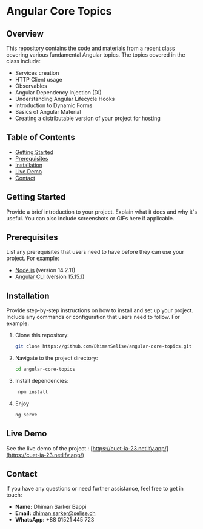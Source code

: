 # Angular Core Topics

## Overview

This repository contains the code and materials from a recent class covering various fundamental Angular topics. The topics covered in the class include:

- Services creation
- HTTP Client usage
- Observables
- Angular Dependency Injection (DI)
- Understanding Angular Lifecycle Hooks
- Introduction to Dynamic Forms
- Basics of Angular Material
- Creating a distributable version of your project for hosting

## Table of Contents

- [Getting Started](#getting-started)
- [Prerequisites](#prerequisites)
- [Installation](#installation)
- [Live Demo](#livedemo)
- [Contact](#contact)



## Getting Started

Provide a brief introduction to your project. Explain what it does and why it's useful. You can also include screenshots or GIFs here if applicable.

## Prerequisites

List any prerequisites that users need to have before they can use your project. For example:

- [Node.js](https://nodejs.org/) (version 14.2.11)
- [Angular CLI](https://angular.io/cli) (version 15.15.1)

## Installation

Provide step-by-step instructions on how to install and set up your project. Include any commands or configuration that users need to follow. For example:

1. Clone this repository:
   ```bash
   git clone https://github.com/DhimanSelise/angular-core-topics.git


2. Navigate to the project directory:
   ```bash
   cd angular-core-topics
   
4. Install dependencies:
    ```bash
     npm install
    
5. Enjoy
   ```bash
   ng serve
## Live Demo

See the live demo of the project :  [https://cuet-ia-23.netlify.app/](https://cuet-ia-23.netlify.app/)

## Contact

If you have any questions or need further assistance, feel free to get in touch:

- **Name:** Dhiman Sarker Bappi
- **Email:** [dhiman.sarker@selise.ch](mailto:dhiman.sarker@selise.ch)
- **WhatsApp:** +88 01521 445 723

